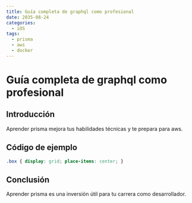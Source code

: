 ```yaml
---
title: Guía completa de graphql como profesional
date: 2035-08-24
categories:
  - iOS
tags:
  - prisma
  - aws
  - docker
---
```


# Guía completa de graphql como profesional

## Introducción

Aprender prisma mejora tus habilidades técnicas y te prepara para aws.

## Código de ejemplo

```css
.box { display: grid; place-items: center; }
```

## Conclusión

Aprender prisma es una inversión útil para tu carrera como desarrollador.